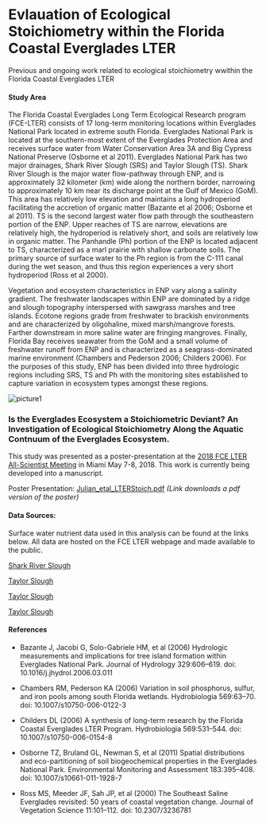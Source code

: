 # Evlauation of Ecological Stoichiometry within the Florida Coastal Everglades LTER

Previous and ongoing work related to ecological stoichiometry wwithin the Florida Coastal Everglades LTER

#### Study Area
The Florida Coastal Everglades Long Term Ecological Research program (FCE-LTER) consists of 17 long-term monitoring locations within Everglades National Park located in extreme south Florida. Everglades National Park is located at the southern-most extent of the Everglades Protection Area and receives surface water from Water Conservation Area 3A and Big Cypress National Preserve (Osborne et al 2011). Everglades National Park has two major drainages, Shark River Slough (SRS) and Taylor Slough (TS). Shark River Slough is the major water flow-pathway through ENP, and is approximately 32 kilometer (km) wide along the northern border, narrowing to approximately 10 km near its discharge point at the Gulf of Mexico (GoM). This area has relatively low elevation and maintains a long hydroperiod facilitating the accretion of organic matter (Bazante et al 2006; Osborne et al 2011). TS is the second largest water flow path through the southeastern portion of the ENP. Upper reaches of TS are narrow, elevations are relatively high, the hydroperiod is relatively short, and soils are relatively low in organic matter. The Panhandle (Ph) portion of the ENP is located adjacent to TS, characterized as a marl prairie with shallow carbonate soils. The primary source of surface water to the Ph region is from the C-111 canal during the wet season, and thus this region experiences a very short hydroperiod (Ross et al 2000).

Vegetation and ecosystem characteristics in ENP vary along a salinity gradient. The freshwater landscapes within ENP are dominated by a ridge and slough topography interspersed with sawgrass marshes and tree islands. Ecotone regions grade from freshwater to brackish environments and are characterized by oligohaline, mixed marsh/mangrove forests. Farther downstream in more saline water are fringing mangroves. Finally, Florida Bay receives seawater from the GoM and a small volume of freshwater runoff from ENP and is characterized as a seagrass-dominated marine environment (Chambers and Pederson 2006; Childers 2006). For the purposes of this study, ENP has been divided into three hydrologic regions including SRS, TS and Ph with the monitoring sites established to capture variation in ecosystem types amongst these regions.

![picture1](https://user-images.githubusercontent.com/36565183/41534957-799739d0-72ce-11e8-8e91-42f1d3ee8c1c.jpg)


### Is the Everglades Ecosystem a Stoichiometric Deviant? An Investigation of Ecological Stoichiometry Along the Aquatic Contnuum of the Everglades Ecosystem.
This study was presented as a poster-presentation at the [2018 FCE LTER All-Scientist Meeting](http://fcelter.fiu.edu/about_us/meetings/asm2018/) in Miami May 7-8, 2018. This work is currently being developed into a manuscript. 

Poster Presentation: [Julian_etal_LTERStoich.pdf](https://github.com/SwampThingPaul/LTER_EcoStoich/files/2111138/Julian_etal_LTERStoich.pdf)  _(Link downloads a pdf version of the poster)_


#### Data Sources:
Surface water nutrient data used in this analysis can be found at the links below. All data are hosted on the FCE LTER webpage and made available to the public. 

[Shark River Slough](http://fcelter.fiu.edu/data/core/metadata/?datasetid=LT_ND_Grahl_002)

[Taylor Slough](http://fcelter.fiu.edu/data/core/metadata/?datasetid=LT_ND_Losada_002)

[Taylor Slough](http://fcelter.fiu.edu/data/core/metadata/?datasetid=LT_ND_Rondeau_002)

[Taylor Slough](http://fcelter.fiu.edu/data/core/metadata/?datasetid=LT_ND_Rubio_002)

#### References

* Bazante J, Jacobi G, Solo-Gabriele HM, et al (2006) Hydrologic measurements and implications for tree island formation within Everglades National Park. Journal of Hydrology 329:606–619. doi: 10.1016/j.jhydrol.2006.03.011

* Chambers RM, Pederson KA (2006) Variation in soil phosphorus, sulfur, and iron pools among south Florida wetlands. Hydrobiologia 569:63–70. doi: 10.1007/s10750-006-0122-3

* Childers DL (2006) A synthesis of long-term research by the Florida Coastal Everglades LTER Program. Hydrobiologia 569:531–544. doi: 10.1007/s10750-006-0154-8

* Osborne TZ, Bruland GL, Newman S, et al (2011) Spatial distributions and eco-partitioning of soil biogeochemical properties in the Everglades National Park. Environmental Monitoring and Assessment 183:395–408. doi: 10.1007/s10661-011-1928-7

* Ross MS, Meeder JF, Sah JP, et al (2000) The Southeast Saline Everglades revisited: 50 years of coastal vegetation change. Journal of Vegetation Science 11:101–112. doi: 10.2307/3236781

 

